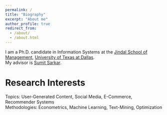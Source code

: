 ```yaml
---
permalink: /
title: "Biography"
excerpt: "About me"
author_profile: true
redirect_from: 
  - /about/
  - /about.html
---
```


I am a Ph.D. candidate in Information Systems at the [Jindal School of Management](https://jindal.utdallas.edu/), [University of Texas at Dallas](https://www.utdallas.edu/). <br> My advisor is [Sumit Sarkar](https://chairs.utdallas.edu/profiles/dr-sumit-sarkar/).

Research Interests
======
Topics: User-Generated Content, Social Media, E-Commerce, Recommender Systems <br> Methodologies: Econometrics, Machine Learning, Text-Mining, Optimization


